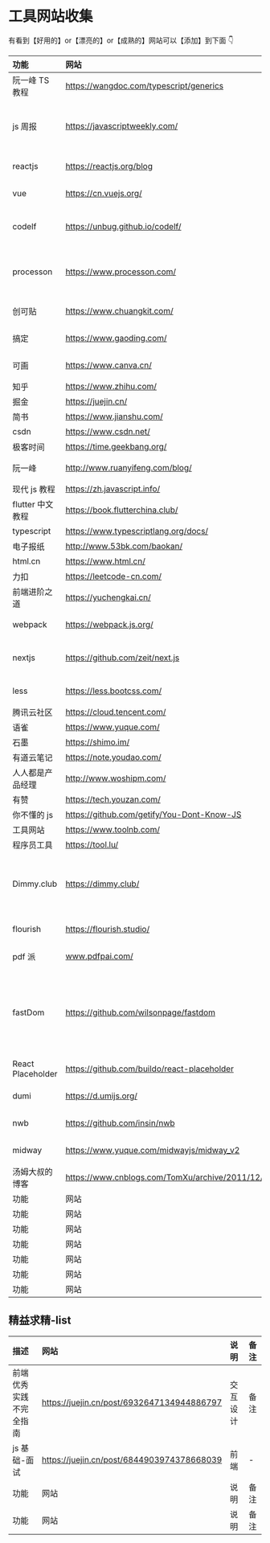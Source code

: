 # 工具网站收集

有看到【好用的】or【漂亮的】or【成熟的】网站可以【添加】到下面 👇

| 功能              | 网站                                                          | 说明                                     | 备注                                                    |
| :---------------- | :------------------------------------------------------------ | :--------------------------------------- | :------------------------------------------------------ |
| 阮一峰 TS 教程    | https://wangdoc.com/typescript/generics                       | 说明                                     | 备注                                                    |
| js 周报           | https://javascriptweekly.com/                                 | articles, news and cool projects         | 备注                                                    |
| reactjs           | https://reactjs.org/blog                                      | 前端框架                                 | -                                                       |
| vue               | https://cn.vuejs.org/                                         | 前端框架                                 | -                                                       |
| codelf            | https://unbug.github.io/codelf/                               | 变量命名智能推荐                         | https://github.com/unbug/codelf                         |
| processon         | https://www.processon.com/                                    | 免费的流程图、思维导图                   | -                                                       |
| 创可贴            | https://www.chuangkit.com/                                    | 图文设计                                 | -                                                       |
| 搞定              | https://www.gaoding.com/                                      | 图文设计                                 | -                                                       |
| 可画              | https://www.canva.cn/                                         | 图文设计                                 | -                                                       |
| 知乎              | https://www.zhihu.com/                                        | 文章                                     | -                                                       |
| 掘金              | https://juejin.cn/                                            | 文章                                     | -                                                       |
| 简书              | https://www.jianshu.com/                                      | 文章                                     | -                                                       |
| csdn              | https://www.csdn.net/                                         | 文章                                     | -                                                       |
| 极客时间          | https://time.geekbang.org/                                    | 学习                                     | -                                                       |
| 阮一峰            | http://www.ruanyifeng.com/blog/                               | 科学日志                                 | -                                                       |
| 现代 js 教程      | https://zh.javascript.info/                                   | 书                                       | -                                                       |
| flutter 中文教程  | https://book.flutterchina.club/                               | 书                                       | -                                                       |
| typescript        | https://www.typescriptlang.org/docs/                          | ts 官网                                  | -                                                       |
| 电子报纸          | http://www.53bk.com/baokan/                                   | 报纸                                     | -                                                       |
| html.cn           | https://www.html.cn/                                          | 前端                                     | -                                                       |
| 力扣              | https://leetcode-cn.com/                                      | 算法                                     | -                                                       |
| 前端进阶之道      | https://yuchengkai.cn/                                        | 个人博客                                 | -                                                       |
| webpack           | https://webpack.js.org/                                       | 前端打包工具                             | -                                                       |
| nextjs            | https://github.com/zeit/next.js                               | 一个优秀的 ssr 框架                      | -                                                       |
| less              | https://less.bootcss.com/                                     | less 语法                                | -                                                       |
| 腾讯云社区        | https://cloud.tencent.com/                                    | 文章                                     | -                                                       |
| 语雀              | https://www.yuque.com/                                        | 文档                                     | -                                                       |
| 石墨              | https://shimo.im/                                             | 文档                                     | -                                                       |
| 有道云笔记        | https://note.youdao.com/                                      | 文档                                     | -                                                       |
| 人人都是产品经理  | http://www.woshipm.com/                                       | 学习                                     | -                                                       |
| 有赞              | https://tech.youzan.com/                                      | 文章                                     | -                                                       |
| 你不懂的 js       | https://github.com/getify/You-Dont-Know-JS                    | -                                        | -                                                       |
| 工具网站          | https://www.toolnb.com/                                       | 工具                                     | -                                                       |
| 程序员工具        | https://tool.lu/                                              | 工具                                     | -                                                       |
| Dimmy.club        | https://dimmy.club/                                           | 让你的图片放在手机等模型中展示           | -                                                       |
| flourish          | https://flourish.studio/                                      | 数据可视化                               | -                                                       |
| pdf 派            | www.pdfpai.com/                                               | pdf 工具                                 | 备注                                                    |
| fastDom           | https://github.com/wilsonpage/fastdom                         | 通过批量执行 DOM 读/写操作消除了布局颠簸 | 备注                                                    |
| React Placeholder | https://github.com/buildo/react-placeholder                   | 实现骨架屏                               | 备注                                                    |
| dumi              | https://d.umijs.org/                                          | 组件研发                                 | 备注                                                    |
| nwb               | https://github.com/insin/nwb                                  | 组件 npm 包                              | 备注                                                    |
| midway            | https://www.yuque.com/midwayjs/midway_v2                      | 中间件                                   | 淘宝技术部，基于 Egg.js ，将 IoC 引入框架，借鉴 Nest.js |
| 汤姆大叔的博客    | https://www.cnblogs.com/TomXu/archive/2011/12/15/2288411.html | 设计模式                                 | 备注                                                    |
| 功能              | 网站                                                          | 说明                                     | 备注                                                    |
| 功能              | 网站                                                          | 说明                                     | 备注                                                    |
| 功能              | 网站                                                          | 说明                                     | 备注                                                    |
| 功能              | 网站                                                          | 说明                                     | 备注                                                    |
| 功能              | 网站                                                          | 说明                                     | 备注                                                    |
| 功能              | 网站                                                          | 说明                                     | 备注                                                    |
| 功能              | 网站                                                          | 说明                                     | 备注                                                    |

## 精益求精-list

| 描述                   | 网站                                       | 说明     | 备注 |
| :--------------------- | :----------------------------------------- | :------- | :--- |
| 前端优秀实践不完全指南 | https://juejin.cn/post/6932647134944886797 | 交互设计 | 备注 |
| js 基础-面试           | https://juejin.cn/post/6844903974378668039 | 前端     | -    |
| 功能                   | 网站                                       | 说明     | 备注 |
| 功能                   | 网站                                       | 说明     | 备注 |
